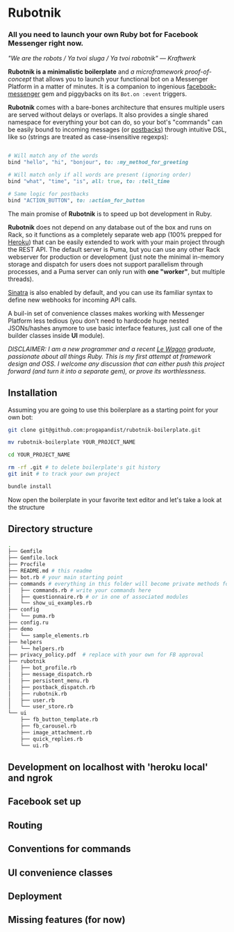 #  Rubotnik
### All you need to launch your own Ruby bot for Facebook Messenger right now.

*"We are the robots / Ya tvoi sluga / Ya tvoi rabotnik"  — Kraftwerk*

**Rubotnik is a minimalistic boilerplate** and *a microframework proof-of-concept* that allows you to launch your functional bot on a Messenger Platform in a matter of minutes. It is a companion to ingenious [facebook-messenger](https://github.com/hyperoslo/facebook-messenger) gem and piggybacks on its `Bot.on :event` triggers.


**Rubotnik** comes with a bare-bones architecture that ensures multiple users are served without delays or overlaps. It also provides a single shared namespace for everything your bot can do, so your bot's "commands" can be easily bound to incoming messages (or [postbacks](https://developers.facebook.com/docs/messenger-platform/webhook-reference/postback)) through intuitive DSL, like so (strings are treated as case-insensitive regexps):

```ruby

# Will match any of the words
bind "hello", "hi", "bonjour", to: :my_method_for_greeting

# Will match only if all words are present (ignoring order)
bind "what", "time", "is", all: true, to: :tell_time

# Same logic for postbacks
bind "ACTION_BUTTON", to: :action_for_button

```

The main promise of **Rubotnik** is to speed up bot development in Ruby.

**Rubotnik** does not depend on any database out of the box and runs on Rack, so it functions as a completely separate web app (100% prepped for [Heroku](https://heroku.com)) that can be easily extended to work with your main project through the REST API. The default server is Puma, but you can use any other Rack webserver for production or development (just note the minimal in-memory storage and dispatch for users does not support parallelism through processes, and a Puma server can only run with **one "worker"**, but multiple threads).

[Sinatra](http://www.sinatrarb.com/) is also enabled by default, and you can use its familiar syntax to define new webhooks for incoming API calls.  

A buil-in set of convenience classes makes working with Messenger Platform less tedious (you don't need to hardcode huge nested JSONs/hashes anymore to use basic interface features, just call one of the builder classes inside **UI** module).   

*DISCLAIMER:* *I am a new programmer and a recent [Le Wagon](https://www.lewagon.com/) graduate, passionate about all things Ruby. This is my first attempt at framework design and OSS. I welcome any discussion that can either push this project forward (and turn it into a separate gem), or prove its worthlessness.*  

## Installation
Assuming you are going to use this boilerplare as a starting point for your own bot:

```bash
git clone git@github.com:progapandist/rubotnik-boilerplate.git

mv rubotnik-boilerplate YOUR_PROJECT_NAME

cd YOUR_PROJECT_NAME

rm -rf .git # to delete boilerplate's git history
git init # to track your own project

bundle install
```

Now open the boilerplate in your favorite text editor and let's take a look at the structure

## Directory structure

```bash
.
├── Gemfile
├── Gemfile.lock
├── Procfile
├── README.md # this readme
├── bot.rb # your main starting point  
├── commands # everything in this folder will become private methods for MessageDispatch and PostbackDispatch 
│   ├── commands.rb # write your commands here
│   ├── questionnaire.rb # or in one of associated modules
│   └── show_ui_examples.rb
├── config
│   └── puma.rb
├── config.ru
├── demo
│   └── sample_elements.rb
├── helpers
│   └── helpers.rb
├── privacy_policy.pdf  # replace with your own for FB approval
├── rubotnik
│   ├── bot_profile.rb
│   ├── message_dispatch.rb
│   ├── persistent_menu.rb
│   ├── postback_dispatch.rb
│   ├── rubotnik.rb
│   ├── user.rb
│   └── user_store.rb
└── ui
    ├── fb_button_template.rb
    ├── fb_carousel.rb
    ├── image_attachment.rb
    ├── quick_replies.rb
    └── ui.rb

```

## Development on localhost with 'heroku local' and ngrok

## Facebook set up  

## Routing

## Conventions for commands

## UI convenience classes

## Deployment

## Missing features (for now)
